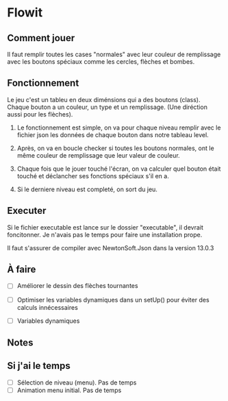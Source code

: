 # Flowit

## Comment jouer

Il faut remplir toutes les cases "normales" avec leur couleur de remplissage avec les boutons spéciaux comme les cercles, flèches et bombes.

## Fonctionnement

Le jeu c'est un tableu en deux diménsions qui a des boutons (class). Chaque bouton a un couleur, un type et un remplissage. (Une diréction aussi pour les flèches).

1. Le fonctionnement est simple, on va pour chaque niveau remplir avec le fichier json les données de chaque bouton dans notre tableau level.

2. Après, on va en boucle checker si toutes les boutons normales, ont le même couleur de remplissage que leur valeur de couleur.

3. Chaque fois que le jouer touché l'écran, on va calculer quel bouton était touché et déclancher ses fonctions spéciaux s'il en a.

4. Si le derniere niveau est completé, on sort du jeu.

## Executer

Si le fichier executable est lance sur le dossier "executable", il devrait foncitonner. Je n'avais pas le temps pour faire une installation prope.

Il faut s'assurer de compiler avec NewtonSoft.Json dans la version 13.0.3

## À faire

- [ ] Améliorer le dessin des flèches tournantes

- [ ] Optimiser les variables dynamiques dans un setUp() pour éviter des calculs innécessaires

- [ ] Variables dynamiques


## Notes



## Si j'ai le temps

- [ ] Sélection de niveau (menu). Pas de temps
- [ ] Animation menu initial. Pas de temps
